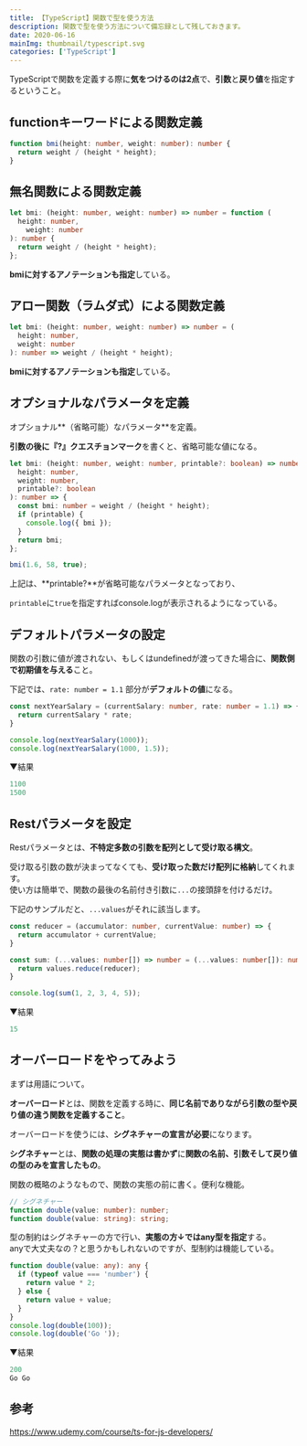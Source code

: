 ```yaml
---
title: 【TypeScript】関数で型を使う方法
description: 関数で型を使う方法について備忘録として残しておきます。
date: 2020-06-16
mainImg: thumbnail/typescript.svg
categories: ['TypeScript']
---
```


TypeScriptで関数を定義する際に**気をつけるのは2点**で、**引数**と**戻り値**を指定するということ。


## functionキーワードによる関数定義

```typescript
function bmi(height: number, weight: number): number {
  return weight / (height * height);
}
```


## 無名関数による関数定義

```typescript
let bmi: (height: number, weight: number) => number = function (
  height: number,
    weight: number
): number {
  return weight / (height * height);
};
```
**bmiに対するアノテーションも指定**している。



## アロー関数（ラムダ式）による関数定義

```typescript
let bmi: (height: number, weight: number) => number = (
  height: number,
  weight: number
): number => weight / (height * height);
```
**bmiに対するアノテーションも指定**している。




## オプショナルなパラメータを定義
オプショナル**（省略可能）なパラメータ**を定義。

**引数の後に『?』クエスチョンマーク**を書くと、省略可能な値になる。

```typescript
let bmi: (height: number, weight: number, printable?: boolean) => number = (
  height: number,
  weight: number,
  printable?: boolean
): number => {
  const bmi: number = weight / (height * height);
  if (printable) {
    console.log({ bmi });
  }
  return bmi;
};

bmi(1.6, 58, true);
```
上記は、**printable?**が省略可能なパラメータとなっており、

```printable```に```true```を指定すればconsole.logが表示されるようになっている。





## デフォルトパラメータの設定

関数の引数に値が渡されない、もしくはundefinedが渡ってきた場合に、**関数側で初期値を与える**こと。

下記では、```rate: number = 1.1``` 部分が**デフォルトの値**になる。

```typescript
const nextYearSalary = (currentSalary: number, rate: number = 1.1) => {
  return currentSalary * rate;
}

console.log(nextYearSalary(1000));
console.log(nextYearSalary(1000, 1.5));
```

▼結果
```typescript
1100
1500
```





## Restパラメータを設定

Restパラメータとは、**不特定多数の引数を配列として受け取る構文**。

受け取る引数の数が決まってなくても、**受け取った数だけ配列に格納**してくれます。<br>
使い方は簡単で、関数の最後の名前付き引数に```...```の接頭辞を付けるだけ。

下記のサンプルだと、```...values```がそれに該当します。

```typescript
const reducer = (accumulator: number, currentValue: number) => {
  return accumulator + currentValue;
}

const sum: (...values: number[]) => number = (...values: number[]): number => {
  return values.reduce(reducer);
}

console.log(sum(1, 2, 3, 4, 5));
```

▼結果
```typescript
15
```




## オーバーロードをやってみよう

まずは用語について。

**オーバーロード**とは、関数を定義する時に、**同じ名前でありながら引数の型や戻り値の違う関数を定義すること**。

オーバーロードを使うには、**シグネチャーの宣言が必要**になります。

**シグネチャー**とは、**関数の処理の実態は書かず**に**関数の名前、引数そして戻り値の型のみを宣言したもの**。

関数の概略のようなもので、関数の実態の前に書く。便利な機能。

```typescript
// シグネチャー
function double(value: number): number;
function double(value: string): string;
```

型の制約はシグネチャーの方で行い、**実態の方↓ではany型を指定**する。<br>
anyで大丈夫なの？と思うかもしれないのですが、型制約は機能している。

```typescript
function double(value: any): any {
  if (typeof value === 'number') {
    return value * 2;
  } else {
    return value + value;
  }
}
console.log(double(100));
console.log(double('Go '));
```

▼結果
```typescript
200
Go Go
```




## 参考
<a href="https://www.udemy.com/course/ts-for-js-developers/" target="_blank">https://www.udemy.com/course/ts-for-js-developers/</a>
